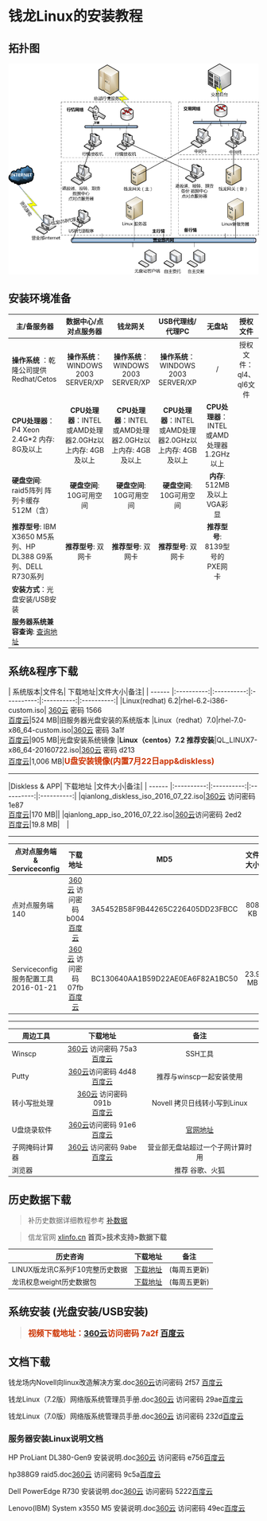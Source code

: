 # 钱龙Linux的安装教程

## 拓扑图
![](image/Linux3.png)

## 安装环境准备
| 主/备服务器 | 数据中心/点对点服务器 |钱龙网关 |USB代理线/代理PC|无盘站|授权文件|
| ------ |:----------:|:----------:|:----------:|:----------:|:----------:|
| **操作系统** ：乾隆公司提供 Redhat/Cetos| **操作系统**：WINDOWS 2003 SERVER/XP|**操作系统**：WINDOWS 2003 SERVER/XP|**操作系统**：WINDOWS 2003 SERVER/XP|/|授权文件：ql4、ql6文件|
|**CPU处理器**：P4 Xeon 2.4G*2 内存: 8G及以上|**CPU处理器**：INTEL 或AMD处理器2.0GHz以上内存: 4GB及以上|**CPU处理器**：INTEL 或AMD处理器2.0GHz以上内存: 4GB及以上|**CPU处理器**：INTEL 或AMD处理器2.0GHz以上内存: 4GB及以上|**CPU处理器**：INTEL 或AMD处理器1.2GHz以上||
|**硬盘空间**: raid5阵列 阵列卡缓存512M（含）|**硬盘空间**: 10G可用空间|**硬盘空间**: 10G可用空间|**硬盘空间**: 10G可用空间|**内存**: 512MB及以上 VGA彩显 ||
|**推荐型号**: IBM X3650 M5系列、HP DL388 G9系列、DELL R730系列|**推荐型号**: 双网卡|**推荐型号**: 双网卡|**推荐型号**: 双网卡|**推荐型号**: 8139型号的PXE网卡||
|**安装方式**：光盘安装/USB安装||||||
|**服务器系统兼容查询**: [查询地址](https://access.redhat.com/ecosystem/search/#/ecosystem/Red%20Hat%20Enterprise%20Linux?category=Server) |||||　|

## 系统&程序下载

| 系统版本|文件名| 下载地址|文件大小|备注|
| ------ |:----------:|:----------:|:----------:|:----------:|:----------:|
|Linux(redhat) 6.2|rhel-6.2-i386-custom.iso| [360云](https://yunpan.cn/cMeSHXNEPkIzp) 密码 1566<br>[百度云](http://pan.baidu.com/s/1bPOgSu)|524 MB|旧服务器光盘安装的系统版本
|Linux（redhat）7.0|rhel-7.0-x86_64-custom.iso|[360云](https://yunpan.cn/cMe6vQEqXHTva) 密码 3a1f<br>[百度云](http://pan.baidu.com/s/1kUWXvzL)|905 MB|光盘安装系统镜像
|**Linux（centos）7.2 推荐安装**|QL_LINUX7-x86_64-20160722.iso|[360云](https://yunpan.cn/cMe687wmktyac) 密码 d213<br>[百度云](http://pan.baidu.com/s/1jH6CblW)|1,006 MB|**<font color=#cc3300 size=3 >U盘安装镜像(内置7月22日app&diskless)</font>**

---------------
|Diskless & APP| 下载地址 |文件大小|备注|
| ------ |:----------:|:----------:|:----------:|:----------:|
|qianlong_diskless_iso_2016_07_22.iso|[360云](https://yunpan.cn/cMekji94TH9wf) 访问密码 1e87 <br>[百度云](http://pan.baidu.com/s/1nuBVBwH)|170 MB||
|qianlong_app_iso_2016_07_22.iso|[360云](https://yunpan.cn/cMekJZTnLGZXG )访问密码 2ed2<br>[百度云](http://pan.baidu.com/s/1qYgXCh2)|19.8 MB|　|

---------------
|点对点服务端 & Serviceconfig| 下载地址|MD5 |文件大小|备注|
| ------ |:----------:|:----------:|:----------:|:----------:|
|点对点服务端 140|[360云](https://yunpan.cn/cMeMH4ZPF5TyI ) 访问密码 b004<br>[百度云](http://pan.baidu.com/s/1dFFOSgx)|3A5452B58F9B44265C226405DD23FBCC|808 KB||
|Serviceconfig服务配置工具2016-01-21|[360云](https://yunpan.cn/cMevR4psNw8fp ) 访问密码 07fb<br>[百度云](http://pan.baidu.com/s/1bpbXviB)|BC130640AA1B59D22AE0EA6F82A1BC50|23.9 MB|[官网下载地址](http://www.qianlong.com.cn/soft/download_wl.asp)|
---------------
|周边工具| 下载地址|备注|
| ------ |:----------:|:----------:|
|Winscp|[360云](https://yunpan.cn/cMevvmBdJLtjJ ) 访问密码 75a3<br>[百度云](http://pan.baidu.com/s/1pLb8TtD)|SSH工具|
|Putty|[360云](https://yunpan.cn/cMeveXUe99jsf )访问密码 4d48<br>[百度云](http://pan.baidu.com/s/1pLb8TtD)|推荐与winscp一起安装使用|
|转小写批处理|[360云](https://yunpan.cn/cMevGLYtDxw8k) 访问密码 091b<br>[百度云](http://pan.baidu.com/s/1mhHwsoK)|Novell 拷贝日线转小写到Linux|
|U盘烧录软件|[360云](https://yunpan.cn/cMeE8KekXJSFt )访问密码 91e6<br>[百度云](http://pan.baidu.com/s/1i5sajkT)|[官网地址](http://cn.ezbsystems.com/ultraiso/download.htm)|
|子网掩码计算器|[360云](https://yunpan.cn/cMeaq9LTP8fSd ) 访问密码 9abe<br>[百度云](http://pan.baidu.com/s/1bp2vKjP)|营业部无盘站超过一个子网计算时用|
|浏览器||推荐 谷歌、火狐|

## 历史数据下载

> 补历史数据详细教程参考 [补数据](sysdata.md)

> 信龙官网 [xlinfo.cn](http://www.xlinfo.cn/)  **首页>技术支持>数据下载**

|历史咨询| 下载地址|备注|
| ------ |:----------:|:----------:|
|LINUX版龙讯C系列F10完整历史数据|[下载地址](http://www.xlinfo.cn/server/server10.html)|(每周五更新)|
|龙讯权息weight历史数据包|[下载地址](http://www.xlinfo.cn/server/server10.html)|(每周五更新)|

## 系统安装 (光盘安装/USB安装)

> **<font color=#cc3300 size=3 > 视频下载地址：[360云](https://yunpan.cn/cMeaBuThBWyzE)访问密码 7a2f [百度云](http://pan.baidu.com/s/1dEW3Brz)</font>**


## 文档下载

钱龙场内Novell向linux改造解决方案.doc[360云](https://yunpan.cn/cMeaaaG6Iuqtd )访问密码 2f57 [百度云](http://pan.baidu.com/s/1qXNtL7m)

钱龙Linux（7.2版）网络版系统管理员手册.doc[360云](https://yunpan.cn/cMe7sY4ARIEde ) 访问密码 29ae[百度云](http://pan.baidu.com/s/1dEB4R3j)

钱龙Linux（7.0版）网络版系统管理员手册.doc[360云](https://yunpan.cn/cMe7fJsatPqCr ) 访问密码 232d[百度云](http://pan.baidu.com/s/1geKos7L)

### 服务器安装Linux说明文档

HP ProLiant DL380-Gen9 安装说明.doc[360云](https://yunpan.cn/cMe7jF7tI4PBK ) 访问密码 e756[百度云](http://pan.baidu.com/s/1i5lU7Sp)

hp388G9 raid5.doc[360云](https://yunpan.cn/cMe7ZCHAIkDcE ) 访问密码 9c5a[百度云](http://pan.baidu.com/s/1hssIiAK)

Dell PowerEdge R730 安装说明.doc[360云](https://yunpan.cn/cMe7QgwWy65ae ) 访问密码 5222[百度云](http://pan.baidu.com/s/1hsPmlgg)

Lenovo(IBM) System x3550 M5 安装说明.doc[360云](https://yunpan.cn/cMe7JVCkImBHK ) 访问密码 49ec[百度云](http://pan.baidu.com/s/1bGuIa6)
